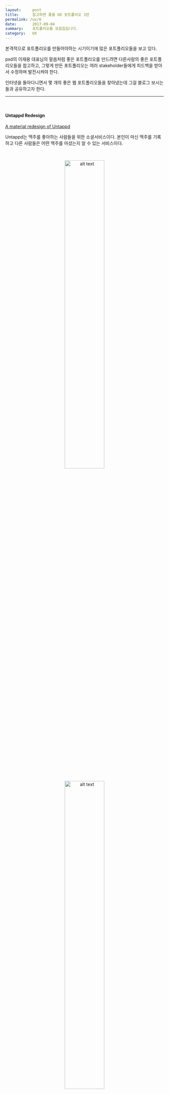 ```yaml
---
layout:     post
title:      참고하면 좋을 UX 포트폴리오 1탄
permalink: /ux/6
date:       2017-09-04
summary:    포트폴리오들 모음집입니다.
category: 	UX
---
```


본격적으로 포트폴리오를 만들어야하는 시기이기에 많은 포트폴리오들을 보고 있다.

pxd의 이재용 대표님의 말씀처럼 좋은 포트폴리오를 만드려면 다른사람의 좋은 포트폴리오들을 참고하고, 그렇게 만든 포트폴리오는 여러 stakeholder들에게 피드백을 받아서 수정하며 발전시켜야 한다.

인터넷을 돌아다니면서 몇 개의 좋은 웹 포트폴리오들을 찾아냈는데 그걸 블로그 보시는들과 공유하고자 한다.

- - -

<br> 

#### Untappd Redesign

[A material redesign of Untappd](http://philkt.me/untappd)


Untappd는 맥주를 좋아하는 사람들을 위한 소셜서비스이다. 본인이 마신 맥주를 기록하고 다른 사람들은 어떤 맥주를 마셨는지 알 수 있는 서비스이다.

<br> 

<p align ="middle">	
 <img src="https://untappd.akamaized.net/blog-assets/v3_blog_1.jpg" alt="alt text" width = "50%">
</p>

<p align ="middle">	
 <img src="https://untappd.akamaized.net/assets/custom/homepage/images/phone-discover-crop-right-v3.png 
" alt="alt text" width = "50%">
</p>

{: refdef: style="text-align: center;"}
###### _대략 이런 로고와 UI를 가졌다._ 출처: Untappd 홈페이지 
{: refdef}

<br>

Philippe은 이 untappd를 열렬히 이용하는 사용자였고 서비스를 이용하다 불편한 점이 보여 자기가 직접 redesign을 해보자고 생각했다고 한다. 


이 사례에서는 디자인을 위한 survey 진행 - survey 결과 분석 및 인사이트 도출 - 도출한 인사이트를 mockup 제작에 활용이라는 플로우를 Philippe는 어떻게 진행했을까를 보면 좋을 것 같다.

- - -

#### Spotify Redesign

[Spotify UX Analysis and Redesign](https://blog.prototypr.io/spotify-reverse-engineering-8f6a0d9850c8)

Spotify는 스트리밍 기반 음원 서비스이다. 우리가 쓰는 멜론, 지니와 유사한 서비스라고 생각하면 된다.

<br>

<p align ="middle">	
 <img src="http://www.scdn.co/i/_global/open-graph-default.png" alt="alt text" width = "50%">
</p>

<br>

포트폴리오의 주인공인 Renee는 Spotify를 많이 쓰는 사용자인데 서비스를 좋아하다보니 어떻게 하면 더 개선 시킬 수 있을까를 고민하다 이 프로젝트를 시행하게 됐다고 한다. 

이 사례는 Renee 본인의 관점을 많이 적용시켜 디자인을 한 사례인데 개인의 의견만 들어갔음에도 체계적이고 짜임새가 있다. 
또한 중간중간 기발한 아이디어도 눈에 띈다.

- - -

#### Uber Redesign

[Perfecting the Pickup](http://simonpan.com/work/uber/?ref=uxdesignweekly) 

Uber는 차량 공유 서비스이다. 2010년 서비스를 시작해 지금은 기업가치 약 80조원에 육박할 정도로 거대한 서비스이다.

<br>

<p align ="middle">	
 <img src="http://businessmodel.guru/wp-content/uploads/2016/01/uber-logo.png" alt="alt text" width = "50%">
</p>

<br>

Uber는 2016년에 App redesign을 하게 되었는데 여기에 포트폴리오 주인공인 Simon이 참여했다.

이 포트폴리오는 Simon이 참여한 redesign 프로젝트에 대한 내용이다. 

프로젝트 주제는 pick up experience 개선에 대한 내용인데 실제로 거리에서 사용자를 만나서 인터뷰하고 상황별 context를 고려해 디자인 한 점이 인상적이다.

또한 기존에는 사용자들이 현재 위치를 기반으로 기다리는 등 서비스가 정적으로 이용되었다면 서비스 개선 이후에는 탑승하기 위한 최적의 위치, 도착지까지 최소한으로 걸리는 탑승 위치로 사용자가 움직이는 등 좀 더 동적으로 사용자들이 서비스를 이용할 수 있게 한 관점의 전환이 인상적이다.

<br>

{% include youtubeplayer.html id="I1DdoN6NLDg" %}

<br>

실제로 이 프로젝트는 2016년 말에 런칭 되었다. 실제로 반영 된 사례이기 때문에 더 유심히 보면 좋을 것 같다.




